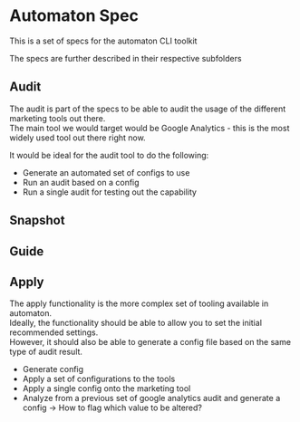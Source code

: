 # Automaton Spec

This is a set of specs for the automaton CLI toolkit

The specs are further described in their respective subfolders

## Audit

The audit is part of the specs to be able to audit the usage of the different marketing tools out there.  
The main tool we would target would be Google Analytics - this is the most widely used tool out there right now.  

It would be ideal for the audit tool to do the following:
- Generate an automated set of configs to use
- Run an audit based on a config
- Run a single audit for testing out the capability

## Snapshot

## Guide

## Apply

The apply functionality is the more complex set of tooling available in automaton.  
Ideally, the functionality should be able to allow you to set the initial recommended settings.   
However, it should also be able to generate a config file based on the same type of audit result.  

- Generate config
- Apply a set of configurations to the tools
- Apply a single config onto the marketing tool
- Analyze from a previous set of google analytics audit and generate a config -> How to flag which value to be altered?